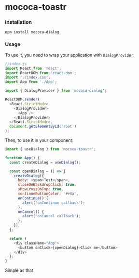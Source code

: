 # mococa-toastr

### Installation

```
npm install mococa-dialog
```

### Usage

To use it, you need to wrap your application with `DialogProvider`.

```js
//index.js
import React from 'react';
import ReactDOM from 'react-dom';
import './index.css';
import App from './App';

import { DialogProvider } from 'mococa-dialog';

ReactDOM.render(
  <React.StrictMode>
    <DialogProvider>
      <App />
    </DialogProvider>
  </React.StrictMode>,
  document.getElementById('root')
);
```

Then, to use it in your component:

```js
import { useDialog } from 'mococa-toastr';

function App() {
  const createDialog = useDialog();

  const openDialog = () => {
    createDialog({
      body: <span>Test</span>,
      closeOnBackdropClick: true,
      showCrossOnTop: true,
      continueButtonColor: '#e8a',
      onContinue() {
        alert('onContinue callback');
      },
      onCancel() {
        alert('onCancel callback');
      },
    });
  };

  return (
    <div className="App">
      <button onClick={openDialog}>Click me</button>
    </div>
  );
}
```

Simple as that
